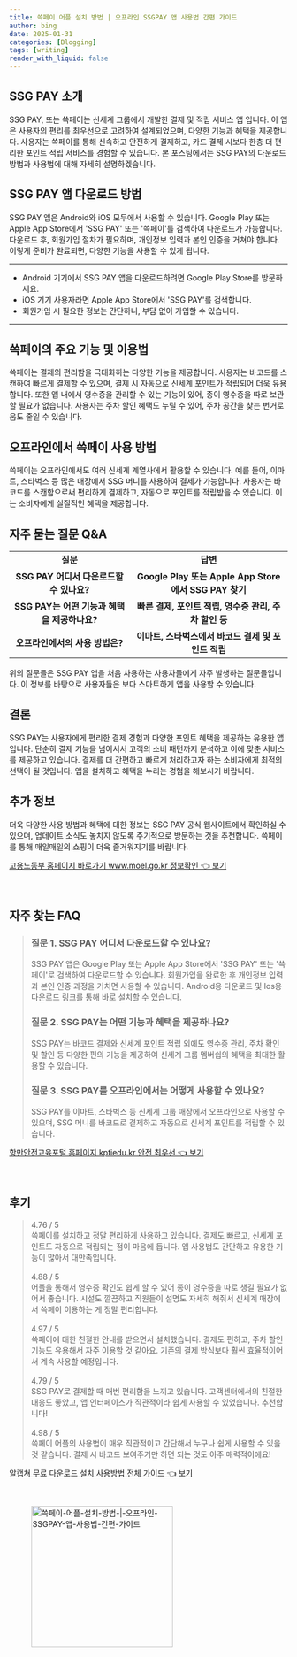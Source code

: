 ```yaml
---
title: 쓱페이 어플 설치 방법 | 오프라인 SSGPAY 앱 사용법 간편 가이드
author: bing
date: 2025-01-31
categories: [Blogging]
tags: [writing]
render_with_liquid: false
---
```



<h2 id='SSG_PAY_소개'>SSG PAY 소개</h2>

<p>SSG PAY, 또는 쓱페이는 신세계 그룹에서 개발한 결제 및 적립 서비스 앱 입니다. 이 앱은 사용자의 편리를 최우선으로 고려하여 설계되었으며, 다양한 기능과 혜택을 제공합니다. 사용자는 쓱페이를 통해 신속하고 안전하게 결제하고, 카드 결제 시보다 한층 더 편리한 포인트 적립 서비스를 경험할 수 있습니다. 본 포스팅에서는 SSG PAY의 다운로드 방법과 사용법에 대해 자세히 설명하겠습니다.</p>

<h2 id='다운로드_방법'>SSG PAY 앱 다운로드 방법</h2>

<p>SSG PAY 앱은 Android와 iOS 모두에서 사용할 수 있습니다. Google Play 또는 Apple App Store에서 'SSG PAY' 또는 '쓱페이'를 검색하여 다운로드가 가능합니다. 다운로드 후, 회원가입 절차가 필요하며, 개인정보 입력과 본인 인증을 거쳐야 합니다. 이렇게 준비가 완료되면, 다양한 기능을 사용할 수 있게 됩니다.</p>

<hr />

<ul>
    <li>Android 기기에서 SSG PAY 앱을 다운로드하려면 Google Play Store를 방문하세요.</li>
    <li>iOS 기기 사용자라면 Apple App Store에서 'SSG PAY'를 검색합니다.</li>
    <li>회원가입 시 필요한 정보는 간단하니, 부담 없이 가입할 수 있습니다.</li>
</ul>

<hr />

<h2 id='주요_기능'>쓱페이의 주요 기능 및 이용법</h2>

<p>쓱페이는 결제의 편리함을 극대화하는 다양한 기능을 제공합니다. 사용자는 바코드를 스캔하여 빠르게 결제할 수 있으며, 결제 시 자동으로 신세계 포인트가 적립되어 더욱 유용합니다. 또한 앱 내에서 영수증을 관리할 수 있는 기능이 있어, 종이 영수증을 따로 보관할 필요가 없습니다. 사용자는 주차 할인 혜택도 누릴 수 있어, 주차 공간을 찾는 번거로움도 줄일 수 있습니다.</p>

<h2 id='오프라인_사용'>오프라인에서 쓱페이 사용 방법</h2>

<p>쓱페이는 오프라인에서도 여러 신세계 계열사에서 활용할 수 있습니다. 예를 들어, 이마트, 스타벅스 등 많은 매장에서 SSG 머니를 사용하여 결제가 가능합니다. 사용자는 바코드를 스캔함으로써 편리하게 결제하고, 자동으로 포인트를 적립받을 수 있습니다. 이는 소비자에게 실질적인 혜택을 제공합니다.</p>

<h2 id='자주_묻는_질문'>자주 묻는 질문 Q&A</h2>

<table>
    <tr>
        <td style="text-align: center; height: 17px;"><b>질문</b></td>
        <td style="text-align: center; height: 17px;"><b>답변</b></td>
    </tr>
    <tr>
        <td style="text-align: center; height: 17px;"><b>SSG PAY 어디서 다운로드할 수 있나요?</b></td>
        <td style="text-align: center; height: 17px;"><b>Google Play 또는 Apple App Store에서 SSG PAY 찾기</b></td>
    </tr>
    <tr>
        <td style="text-align: center; height: 17px;"><b>SSG PAY는 어떤 기능과 혜택을 제공하나요?</b></td>
        <td style="text-align: center; height: 17px;"><b>빠른 결제, 포인트 적립, 영수증 관리, 주차 할인 등</b></td>
    </tr>
    <tr>
        <td style="text-align: center; height: 17px;"><b>오프라인에서의 사용 방법은?</b></td>
        <td style="text-align: center; height: 17px;"><b>이마트, 스타벅스에서 바코드 결제 및 포인트 적립</b></td>
    </tr>
</table>

<p>위의 질문들은 SSG PAY 앱을 처음 사용하는 사용자들에게 자주 발생하는 질문들입니다. 이 정보를 바탕으로 사용자들은 보다 스마트하게 앱을 사용할 수 있습니다.</p>

<h2 id='결론'>결론</h2>

<p>SSG PAY는 사용자에게 편리한 결제 경험과 다양한 포인트 혜택을 제공하는 유용한 앱입니다. 단순히 결제 기능을 넘어서서 고객의 소비 패턴까지 분석하고 이에 맞춘 서비스를 제공하고 있습니다. 결제를 더 간편하고 빠르게 처리하고자 하는 소비자에게 최적의 선택이 될 것입니다. 앱을 설치하고 혜택을 누리는 경험을 해보시기 바랍니다.</p>

<h2 id='추가_정보'>추가 정보</h2>

<p>더욱 다양한 사용 방법과 혜택에 대한 정보는 SSG PAY 공식 웹사이트에서 확인하실 수 있으며, 업데이트 소식도 놓치지 않도록 주기적으로 방문하는 것을 추천합니다. 쓱페이를 통해 매일매일의 쇼핑이 더욱 즐거워지기를 바랍니다.</p>


<p><a class="click-button" title="고용노동부 홈페이지 바로가기 www.moel.go.kr 정보확인" href="https://afficreate.github.io/posts/%EA%B3%A0%EC%9A%A9%EB%85%B8%EB%8F%99%EB%B6%80-%ED%99%88%ED%8E%98%EC%9D%B4%EC%A7%80-%EB%B0%94%EB%A1%9C%EA%B0%80%EA%B8%B0-www.moel.go.kr-%EC%A0%95%EB%B3%B4%ED%99%95%EC%9D%B8/" rel="dofollow">고용노동부 홈페이지 바로가기 www.moel.go.kr 정보확인 👈 보기</a></p><br>
<h2 id='자주_찾는_FAQ'>자주 찾는 FAQ</h2>
<div itemscope="" itemtype="https://schema.org/FAQPage"> 
<blockquote> 
<div itemscope="" itemprop="mainEntity" itemtype="https://schema.org/Question"> 
<h3 itemprop="name">질문 1. SSG PAY 어디서 다운로드할 수 있나요?</h3> 
<div itemscope="" itemprop="acceptedAnswer" itemtype="https://schema.org/Answer"> 
<span itemprop="text"> 
<p>SSG PAY 앱은 Google Play 또는 Apple App Store에서 'SSG PAY' 또는 '쓱페이'로 검색하여 다운로드할 수 있습니다. 회원가입을 완료한 후 개인정보 입력과 본인 인증 과정을 거치면 사용할 수 있습니다. Android용 다운로드 및 Ios용 다운로드 링크를 통해 바로 설치할 수 있습니다.</p> 
</span> 
</div> 
</div> 
<div itemscope="" itemprop="mainEntity" itemtype="https://schema.org/Question"> 
<h3 itemprop="name">질문 2. SSG PAY는 어떤 기능과 혜택을 제공하나요?</h3> 
<div itemscope="" itemprop="acceptedAnswer" itemtype="https://schema.org/Answer"> 
<span itemprop="text"> 
<p>SSG PAY는 바코드 결제와 신세계 포인트 적립 외에도 영수증 관리, 주차 확인 및 할인 등 다양한 편의 기능을 제공하여 신세계 그룹 멤버쉽의 혜택을 최대한 활용할 수 있습니다.</p> 
</span> 
</div> 
</div> 
<div itemscope="" itemprop="mainEntity" itemtype="https://schema.org/Question"> 
<h3 itemprop="name">질문 3. SSG PAY를 오프라인에서는 어떻게 사용할 수 있나요?</h3> 
<div itemscope="" itemprop="acceptedAnswer" itemtype="https://schema.org/Answer"> 
<span itemprop="text"> 
<p>SSG PAY를 이마트, 스타벅스 등 신세계 그룹 매장에서 오프라인으로 사용할 수 있으며, SSG 머니를 바코드로 결제하고 자동으로 신세계 포인트를 적립할 수 있습니다.</p> 
</span> 
</div> 
</div> 
</blockquote> 
</div>
<p><a class="click-button" title="항만안전교육포털 홈페이지 kptiedu.kr 안전 최우선" href="https://afficreate.github.io/posts/%ED%95%AD%EB%A7%8C%EC%95%88%EC%A0%84%EA%B5%90%EC%9C%A1%ED%8F%AC%ED%84%B8-%ED%99%88%ED%8E%98%EC%9D%B4%EC%A7%80-kptiedu.kr-%EC%95%88%EC%A0%84-%EC%B5%9C%EC%9A%B0%EC%84%A0/" rel="dofollow">항만안전교육포털 홈페이지 kptiedu.kr 안전 최우선 👈 보기</a></p><br>
<h2 id='후기'>후기</h2>
<div itemscope itemtype="https://schema.org/Product">
  <blockquote>
  <div itemprop="review" itemscope itemtype="https://schema.org/Review">
      <div itemprop="reviewRating" itemscope itemtype="https://schema.org/Rating"> <span itemprop="ratingValue">4.76</span> / <span itemprop="bestRating">5</span> </div>
      <span itemprop="reviewBody">쓱페이를 설치하고 정말 편리하게 사용하고 있습니다. 결제도 빠르고, 신세계 포인트도 자동으로 적립되는 점이 마음에 듭니다. 앱 사용법도 간단하고 유용한 기능이 많아서 대만족입니다.</span>
  </div>
  <br>
  <div itemprop="review" itemscope itemtype="https://schema.org/Review">
      <div itemprop="reviewRating" itemscope itemtype="https://schema.org/Rating"> <span itemprop="ratingValue">4.88</span> / <span itemprop="bestRating">5</span> </div>
      <span itemprop="reviewBody">어플을 통해서 영수증 확인도 쉽게 할 수 있어 종이 영수증을 따로 챙길 필요가 없어서 좋습니다. 시설도 깔끔하고 직원들이 설명도 자세히 해줘서 신세계 매장에서 쓱페이 이용하는 게 정말 편리합니다.</span>
  </div>
  <br>
  <div itemprop="review" itemscope itemtype="https://schema.org/Review">
      <div itemprop="reviewRating" itemscope itemtype="https://schema.org/Rating"> <span itemprop="ratingValue">4.97</span> / <span itemprop="bestRating">5</span> </div>
      <span itemprop="reviewBody">쓱페이에 대한 친절한 안내를 받으면서 설치했습니다. 결제도 편하고, 주차 할인 기능도 유용해서 자주 이용할 것 같아요. 기존의 결제 방식보다 훨씬 효율적이어서 계속 사용할 예정입니다.</span>
  </div>
  <br>
  <div itemprop="review" itemscope itemtype="https://schema.org/Review">
      <div itemprop="reviewRating" itemscope itemtype="https://schema.org/Rating"> <span itemprop="ratingValue">4.79</span> / <span itemprop="bestRating">5</span> </div>
      <span itemprop="reviewBody">SSG PAY로 결제할 때 매번 편리함을 느끼고 있습니다. 고객센터에서의 친절한 대응도 좋았고, 앱 인터페이스가 직관적이라 쉽게 사용할 수 있었습니다. 추천합니다!</span>
  </div>
  <br>
  <div itemprop="review" itemscope itemtype="https://schema.org/Review">
      <div itemprop="reviewRating" itemscope itemtype="https://schema.org/Rating"> <span itemprop="ratingValue">4.98</span> / <span itemprop="bestRating">5</span> </div>
      <span itemprop="reviewBody">쓱페이 어플의 사용법이 매우 직관적이고 간단해서 누구나 쉽게 사용할 수 있을 것 같습니다. 결제 시 바코드 보여주기만 하면 되는 것도 아주 매력적이에요!</span>
  </div>
  </blockquote>
</div>
<p><a class="click-button" title="알캡쳐 무료 다운로드 설치 사용방법 전체 가이드" href="https://afficreate.github.io/posts/%EC%95%8C%EC%BA%A1%EC%B3%90-%EB%AC%B4%EB%A3%8C-%EB%8B%A4%EC%9A%B4%EB%A1%9C%EB%93%9C-%EC%84%A4%EC%B9%98-%EC%82%AC%EC%9A%A9%EB%B0%A9%EB%B2%95-%EC%A0%84%EC%B2%B4-%EA%B0%80%EC%9D%B4%EB%93%9C/" rel="dofollow">알캡쳐 무료 다운로드 설치 사용방법 전체 가이드 👈 보기</a></p><br>
<figure class="image"><img src="https://afficreate.github.io/assets/img/thumbnail/쓱페이-어플-설치-방법-|-오프라인-SSGPAY-앱-사용법-간편-가이드.webp" alt="쓱페이-어플-설치-방법-|-오프라인-SSGPAY-앱-사용법-간편-가이드" width="256" height="256"></figure>
